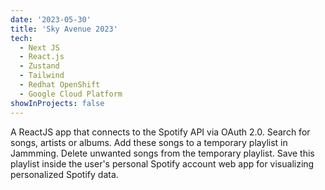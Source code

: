```yaml
---
date: '2023-05-30'
title: 'Sky Avenue 2023'
tech:
  - Next JS
  - React.js
  - Zustand
  - Tailwind
  - Redhat OpenShift
  - Google Cloud Platform
showInProjects: false
---
```


A ReactJS app that connects to the Spotify API via OAuth 2.0. Search for songs, artists or albums. Add these songs to a temporary playlist in Jammming. Delete unwanted songs from the temporary playlist. Save this playlist inside the user's personal Spotify account web app for visualizing personalized Spotify data.
